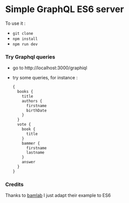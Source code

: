 # Simple GraphQL ES6 server

To use it :

* `git clone `
* `npm install`
* `npm run dev`

### Try Graphql queries

* go to http://localhost:3000/graphiql
* try some queries, for instance :

  ```graphql
  {
    books {
      title
      authors {
        firstname
        birthDate
      }
    }
    vote {
      book {
        title
      }
      bammer {
        firstname
        lastname
      }
      answer
    }
  }
  ```

### Credits

Thanks to [bamlab](https://github.com/bamlab/formation-graphql)
I just adapt their example to ES6
